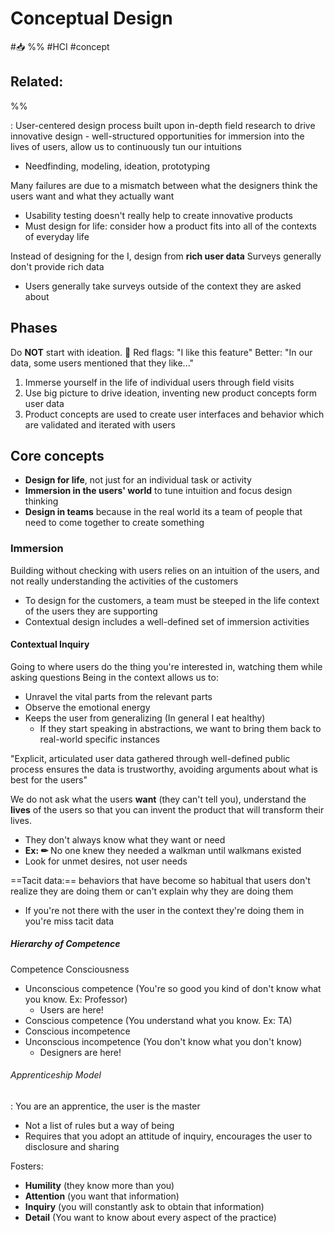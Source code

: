 # Conceptual Design
#📥 
%%
#HCI 
#concept

**Related:**
-  

%%

: User-centered design process built upon in-depth field research to drive innovative design - well-structured opportunities for immersion into the lives of users, allow us to continuously tun our intuitions
- Needfinding, modeling, ideation, prototyping

Many failures are due to a mismatch between what the designers think the users want and what they actually want 

- Usability testing doesn't really help to create innovative products 
- Must design for life: consider how a product fits into all of the contexts of everyday life

Instead of designing for the I, design from **rich user data**
Surveys generally don't provide rich data
- Users generally take surveys outside of the context they are asked about

## Phases
Do **NOT** start with ideation. 🚩 Red flags: "I like this feature"
Better: "In our data, some users mentioned that they like..."

1. Immerse yourself in the life of individual users through field visits
2. Use big picture to drive ideation, inventing new product concepts form user data
3. Product concepts are used to create user interfaces and behavior which are validated and iterated with users

## Core concepts
- **Design for life**, not just for an individual task or activity
- **Immersion in the users' world** to tune intuition and focus design thinking
- **Design in teams** because in the real world its a team of people that need to come together to create something

### Immersion
Building without checking with users relies on an intuition of the users, and not really understanding the activities of the customers
- To design for the customers, a team must be steeped in the life context of the users they are supporting
- Contextual design includes a well-defined set of immersion activities 

#### Contextual Inquiry
Going to where users do the thing you're interested in, watching them while asking questions
Being in the context allows us to:
- Unravel the vital parts from the relevant parts
- Observe the emotional energy
- Keeps the user from generalizing (In general I eat healthy)
	- If they start speaking in abstractions, we want to bring them back to real-world specific instances 

"Explicit, articulated user data gathered through well-defined public process ensures the data is trustworthy, avoiding arguments about what is best for the users"

We do not ask what the users **want** (they can't tell you),  understand the **lives** of the users so that you can invent the product that will transform their lives.
- They don't always know what they want or need
- **Ex: ✏** No one knew they needed a walkman until walkmans existed
- Look for unmet desires, not user needs

==Tacit data:== behaviors that have become so habitual that users don't realize they are doing them or can't explain why they are doing them
- If you're not there with the user in the context they're doing them in you're miss tacit data

##### Hierarchy of Competence
Competence
Consciousness

- Unconscious competence (You're so good you kind of don't know what you know. Ex: Professor)
	- Users are here!
- Conscious competence (You understand what you know. Ex: TA)
- Conscious incompetence 
- Unconscious incompetence (You don't know what you don't know)
	- Designers are here!

###### Apprenticeship Model
: You are an apprentice, the user is the master
- Not a list of rules but a way of being
- Requires that you adopt an attitude of inquiry, encourages the user to disclosure and sharing 

Fosters:
- **Humility** (they know more than you)
- **Attention** (you want that information)
- **Inquiry** (you will constantly ask to obtain that information)
- **Detail** (You want to know about every aspect of the practice)



